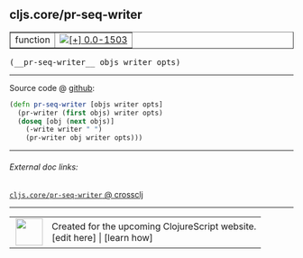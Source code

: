 ## cljs.core/pr-seq-writer



 <table border="1">
<tr>
<td>function</td>
<td><a href="https://github.com/cljsinfo/cljs-api-docs/tree/0.0-1503"><img valign="middle" alt="[+] 0.0-1503" title="Added in 0.0-1503" src="https://img.shields.io/badge/+-0.0--1503-lightgrey.svg"></a> </td>
</tr>
</table>


 <samp>
(__pr-seq-writer__ objs writer opts)<br>
</samp>

---







Source code @ [github](https://github.com/clojure/clojurescript/blob/r1513/src/cljs/cljs/core.cljs#L6249-L6253):

```clj
(defn pr-seq-writer [objs writer opts]
  (pr-writer (first objs) writer opts)
  (doseq [obj (next objs)]
    (-write writer " ")
    (pr-writer obj writer opts)))
```

<!--
Repo - tag - source tree - lines:

 <pre>
clojurescript @ r1513
└── src
    └── cljs
        └── cljs
            └── <ins>[core.cljs:6249-6253](https://github.com/clojure/clojurescript/blob/r1513/src/cljs/cljs/core.cljs#L6249-L6253)</ins>
</pre>

-->

---



###### External doc links:

[`cljs.core/pr-seq-writer` @ crossclj](http://crossclj.info/fun/cljs.core.cljs/pr-seq-writer.html)<br>

---

 <table>
<tr><td>
<img valign="middle" align="right" width="48px" src="http://i.imgur.com/Hi20huC.png">
</td><td>
Created for the upcoming ClojureScript website.<br>
[edit here] | [learn how]
</td></tr></table>

[edit here]:https://github.com/cljsinfo/cljs-api-docs/blob/master/cljsdoc/cljs.core/pr-seq-writer.cljsdoc
[learn how]:https://github.com/cljsinfo/cljs-api-docs/wiki/cljsdoc-files

<!--

This information was too distracting to show to readers, but I'll leave it
commented here since it is helpful to:

- pretty-print the data used to generate this document
- and show how to retrieve that data



The API data for this symbol:

```clj
{:ns "cljs.core",
 :name "pr-seq-writer",
 :type "function",
 :signature ["[objs writer opts]"],
 :source {:code "(defn pr-seq-writer [objs writer opts]\n  (pr-writer (first objs) writer opts)\n  (doseq [obj (next objs)]\n    (-write writer \" \")\n    (pr-writer obj writer opts)))",
          :title "Source code",
          :repo "clojurescript",
          :tag "r1513",
          :filename "src/cljs/cljs/core.cljs",
          :lines [6249 6253]},
 :full-name "cljs.core/pr-seq-writer",
 :full-name-encode "cljs.core/pr-seq-writer",
 :history [["+" "0.0-1503"]]}

```

Retrieve the API data for this symbol:

```clj
;; from Clojure REPL
(require '[clojure.edn :as edn])
(-> (slurp "https://raw.githubusercontent.com/cljsinfo/cljs-api-docs/catalog/cljs-api.edn")
    (edn/read-string)
    (get-in [:symbols "cljs.core/pr-seq-writer"]))
```

-->
